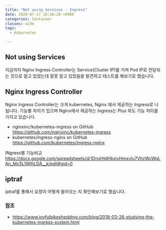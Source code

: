 ```yaml
---
title: "Not using Services - Ingress"
date: 2020-07-17 18:26:28 +0900
categories: Container
classes: wide
tags:
  - Kubernetes

---
```

## Not using Services
지금까지 Nginx Ingress Controller는 Service(Cluster IP)를 거쳐 Pod IP로 전달되는 것으로 알고 있었는데 잘못 알고 있었음을 발견하고 테스트를 해보기로 했습니다.

## Nginx Ingress Controller
Nginx Ingress Controller는 크게 kubernetes, Nginx 에서 제공하는 Ingress로 나뉩니다. 기능별 차이가 있으며 Nginx에서 제공하는 Ingress는 Plus 와도 기능 차이를 가지고 있습니다.

* nginxinc/kubernetes-ingress on GitHub  https://github.com/nginxinc/kubernetes-ingress
* kubernetes/ingress-nginx on GitHub  https://github.com/kubernetes/ingress-nginx

INgress별 기능비교 
https://docs.google.com/spreadsheets/d/1DnsHtdHbxjvHmxvlu7VhzWcWgLAn_Mc5L1WlhLDA__k/edit#gid=0

## iptraf
iptraf를 통해서 요청이 어떻게 들어오는 지 확인해보기로 했습니다.


### 참조
* https://www.joyfulbikeshedding.com/blog/2018-03-26-studying-the-kubernetes-ingress-system.html